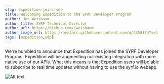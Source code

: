 ```yaml
---
slug: expedition-joins-sdp
title: Welcoming Expedition to the SYRF Developer Program
author: Jon Weisbaum
author_title: SYRF Technical Director
author_url: https://github.com/jweisbaum
author_image_url: https://avatars.githubusercontent.com/u/2358174?v=4
tags: [expedition,sdp]
---
```


We're humbled to announce that Expedition has joined the SYRF Developer Program.
Expedition will be augmenting our existing integration with more native use of our APIs.
What this means is that Expedition users will be able to subscribe to real time updates
without having to use the syrf.io webapp. 


![Alt text](/img/expedition.jpeg)